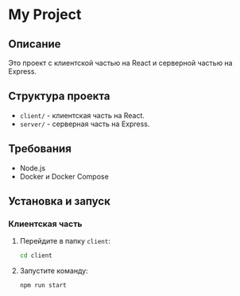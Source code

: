 # My Project

## Описание

Это проект с клиентской частью на React и серверной частью на Express.

## Структура проекта

- `client/` - клиентская часть на React.
- `server/` - серверная часть на Express.

## Требования

- Node.js
- Docker и Docker Compose

## Установка и запуск

### Клиентская часть

1. Перейдите в папку `client`:

   ```sh
   cd client
2. Запустите команду:

   ```sh
   npm run start
